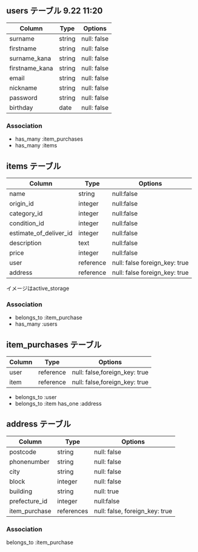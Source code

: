 ## users テーブル 9.22 11:20


| Column        | Type   | Options     |
| --------      | ------ | ----------- |
| surname       | string | null: false |
| firstname     | string | null: false |
| surname_kana  | string | null: false |
| firstname_kana| string | null: false |
| email         | string | null: false |
| nickname      | string | null: false |
| password      | string | null: false |
| birthday      | date   | null: false |



### Association

- has_many :item_purchases
- has_many :items 

## items テーブル

| Column        | Type   | Options                      |
| --------------| ------ | -----------------------------|
| name          | string |null:false                    | 
| origin_id     | integer|null:false                    |
| category_id   | integer|null:false                    |
| condition_id  | integer|null:false                    |
| estimate_of_deliver_id|integer|null:false             |
| description   | text   |null:false                    |
| price         | integer|null:false                    |
| user          | reference| null: false foreign_key: true|
| address       | reference| null: false foreign_key: true|

イメージはactive_storage

### Association
- belongs_to :item_purchase
- has_many :users 

## item_purchases テーブル
| Column      | Type   | Options     |
| --------    | ------ | ----------- |
| user        | reference | null: false,foreign_key: true |
| item        | reference | null: false,foreign_key: true |

- belongs_to  :user
- belongs_to  :item
  has_one :address

## address テーブル

| Column          | Type       |Options                        
| -------         | ---------- |------------|
| postcode        | string    | null: false |
| phonenumber     | string    | null: false |
| city            | string    | null: false |
| block           | integer    | null: false|
| building        | string     | null: true |
| prefecture_id   | integer     |null:false |
| item_purchase | references | null: false, foreign_key: true|

### Association

  belongs_to :item_purchase




 
